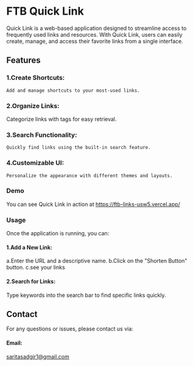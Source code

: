 # FTB Quick Link
Quick Link is a web-based application designed to streamline access to frequently used links and resources. With Quick Link, users can easily create, manage, and access their favorite links from a single interface.
## Features
 ### 1.Create Shortcuts: 
    Add and manage shortcuts to your most-used links.
 ### 2.Organize Links: 
   Categorize links with tags for easy retrieval.
### 3.Search Functionality: 
    Quickly find links using the built-in search feature.
 ### 4.Customizable UI: 
    Personalize the appearance with different themes and layouts.
### Demo
You can see Quick Link in action at https://ftb-links-usw5.vercel.app/ 
### Usage
Once the application is running, you can:
#### 1.Add a New Link:
   a.Enter the URL and a descriptive name.
   b.Click on the "Shorten Button" button.
   c.see your links
#### 2.Search for Links:
   Type keywords into the search bar to find specific links quickly.
## Contact
For any questions or issues, please contact us via:
#### Email: 
saritasadgir1@gmail.com

